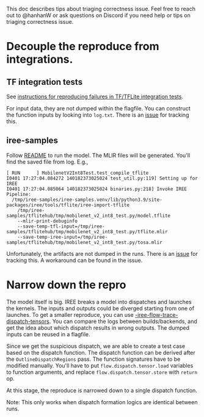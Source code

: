 This doc describes tips about triaging correctness issue. Feel free to reach out
to @hanhanW or ask questions on Discord if you need help or tips on triaging
correctness issue.

# Decouple the reproduce from integrations.

## TF integration tests

See [instructions for reproducing failures in TF/TFLite integration tests](https://github.com/hanhanW/iree/blob/main/docs/developers/debugging/tf_integrations_test_repro.md).

For input data, they are not dumped within the flagfile. You can construct the
function inputs by looking into `log.txt`. There is an [issue](https://github.com/openxla/iree/issues/8658)
for tracking this.

## iree-samples

Follow [README](https://github.com/iree-org/iree-samples#readme) to run the model.
The MLIR files will be generated. You'll find the saved file from log. E.g.,

```
[ RUN      ] MobilenetV2Int8Test.test_compile_tflite
I0401 17:27:04.084272 140182373025024 test_util.py:119] Setting up for IREE
I0401 17:27:04.085064 140182373025024 binaries.py:218] Invoke IREE Pipeline:
  /tmp/iree-samples/iree-samples.venv/lib/python3.9/site-packages/iree/tools/tflite/iree-import-tflite
    /tmp/iree-samples/tflitehub/tmp/mobilenet_v2_int8_test.py/model.tflite
    --mlir-print-debuginfo
    --save-temp-tfl-input=/tmp/iree-samples/tflitehub/tmp/mobilenet_v2_int8_test.py/tflite.mlir
    --save-temp-iree-input=/tmp/iree-samples/tflitehub/tmp/mobilenet_v2_int8_test.py/tosa.mlir
```

Unfortunately, the artifacts are not dumped in the runs. There is an [issue](https://github.com/openxla/iree/issues/8756)
for tracking this. A workaround can be found in the issue.

# Narrow down the repro

The model itself is big. IREE breaks a model into dispatches and launches the
kernels. The inputs and outputs could be diverged starting from one of
launches. To get a smaller reproduce, you can use [-iree-flow-trace-dispatch-tensors](https://github.com/openxla/iree/blob/main/docs/developers/developing_iree/developer_overview.md#iree-flow-trace-dispatch-tensors).
You can compare the logs between builds/backends, and get the idea about which
dispatch results in wrong outputs. The dumped inputs can be reused in a
flagfile.

Since we get the suspicious dispatch, we are able to create a test case based on
the dispatch function. The dispatch function can be derived after the
`OutlineDispatchRegions` pass. The function signatures have to be modified
manually. You'll have to put `flow.dispatch.tensor.load` variables to function
arguments, and replace `flow.dispatch.tensor.store` with `return` op.

At this stage, the reproduce is narrowed down to a single dispatch function.

Note: This only works when dispatch formation logics are identical between runs.

